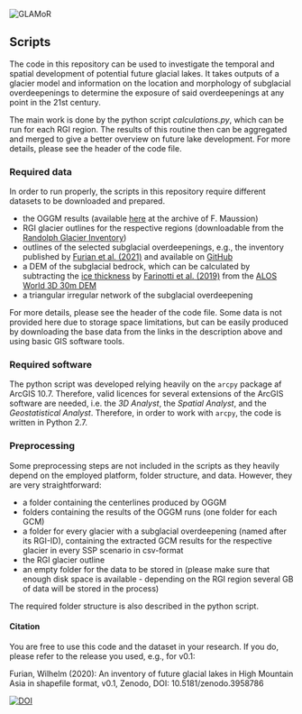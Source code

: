 ![GLAMoR](https://cryo-tools.org/wp-content/uploads/2020/07/GLAMoR-LOGO-400px.png)
## Scripts
The code in this repository can be used to investigate the temporal and spatial
development of potential future glacial lakes. It takes outputs of a glacier
model and information on the location and morphology of subglacial overdeepenings
to determine the exposure of said overdeepenings at any point in the 21st century.

The main work is done by the python script *calculations.py*, 
which can be run for each RGI region. The results of this routine 
then can be aggregated and merged to give a better overview on 
future lake development.
For more details, please see the header of the code file.

### Required data
In order to run properly, the scripts in this repository require 
different datasets to be downloaded and prepared.  
- the OGGM results 
  (available [here](https://cluster.klima.uni-bremen.de/~fmaussion/lt_archive/run_hma_hr_cmip6_v1) at the archive of F. Maussion)
- RGI glacier outlines for the respective regions
  (downloadable from the [Randolph Glacier Inventory](https://doi.org/10.7265/N5-RGI-60))
- outlines of the selected subglacial overdeepenings, e.g., the inventory
  published by [Furian et al. (2021)](https://doi.org/10.1017/jog.2021.18)
  and available on [GitHub](https://github.com/cryotools/subglacial-overdeepenings/tree/master/data)
- a DEM of the subglacial bedrock, which can be calculated 
  by subtracting the [ice thickness](https://doi.org/10.3929/ethz-b-000315707) 
  by [Farinotti et al. (2019)](https://doi.org/10.1038/s41561-019-0300-3) 
  from the [ALOS World 3D 30m DEM](10.1109/IGARSS.2018.8518360)
- a triangular irregular network of the subglacial overdeepening  

For more details, please see the header of the code file.
Some data is not provided here due to storage space limitations, 
but can be easily produced by downloading the base data from the links 
in the description above and using basic GIS software tools. 

### Required software
The python script was developed relying heavily on the `arcpy` package af ArcGIS 10.7. 
Therefore, valid licences for several extensions of the ArcGIS software are needed, 
i.e. the *3D Analyst*, the *Spatial Analyst*, and the *Geostatistical Analyst*.
Therefore, in order to work with `arcpy`, the code is written in Python 2.7.

### Preprocessing
Some preprocessing steps are not included in the scripts as they heavily depend on the employed
platform, folder structure, and data. However, they are very straightforward:
- a folder containing the centerlines produced by OGGM
- folders containing the results of the OGGM runs (one folder for each GCM)
- a folder for every glacier with a subglacial overdeepening (named after its RGI-ID),
  containing the extracted GCM results for the respective glacier in every SSP scenario in csv-format
- the RGI glacier outline
- an empty folder for the data to be stored in (please make sure that enough disk space is available -
  depending on the RGI region several GB of data will be stored in the process)

The required folder structure is also described in the python script.

#### Citation
You are free to use this code and the dataset in your research. 
If you do, please refer to the release you used, e.g., for v0.1:

Furian, Wilhelm (2020): An inventory of future glacial lakes 
in High Mountain Asia in shapefile format, v0.1, Zenodo, DOI: 10.5181/zenodo.3958786

[![DOI](https://zenodo.org/badge/281966062.svg)](https://zenodo.org/badge/latestdoi/281966062)
